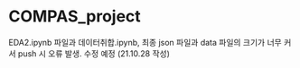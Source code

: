 # COMPAS_project

EDA2.ipynb 파일과 데이터취합.ipynb, 최종 json 파일과 data 파일의 크기가 너무 커서 push 시 오류 발생.
수정 예정 (21.10.28 작성)
